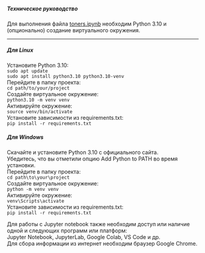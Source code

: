 ##### Техническое руководство
Для выполнения файла [toners.ipynb](toners.ipynb) необходим Python 3.10 и (опционально) создание виртуального окружения.

---
  
##### Для Linux  
Установите Python 3.10:  
    ```sudo apt update```  
    ```sudo apt install python3.10 python3.10-venv```  
Перейдите в папку проекта:  
    ```cd path/to/your/project```  
Создайте виртуальное окружение:  
    ```python3.10 -m venv venv```  
Активируйте окружение:  
    ```source venv/bin/activate```  
Установите зависимости из requirements.txt:  
    ```pip install -r requirements.txt```  
  
##### Для Windows  
Скачайте и установите Python 3.10 с официального сайта.  
Убедитесь, что вы отметили опцию Add Python to PATH во время установки.  
Перейдите в папку проекта:  
   ```cd path\to\your\project```  
Создайте виртуальное окружение:  
    ```python -m venv venv```  
Активируйте окружение:  
    ```venv\Scripts\activate```  
Установите зависимости из requirements.txt:  
    ```pip install -r requirements.txt```  
  
Для работы с Jupyter notebook также необходим доступ или наличие одной и следующих программ или платформ:  
Jupyter Notebook, JupyterLab, Google Colab, VS Code и др.  
Для сбора информации из интернет необходим браузер Google Chrome.